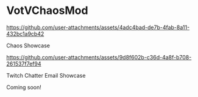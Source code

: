# VotVChaosMod


https://github.com/user-attachments/assets/4adc4bad-de7b-4fab-8a11-432bc1a9cb42

Chaos Showcase


https://github.com/user-attachments/assets/9d8f602b-c36d-4a8f-b708-261537f7ef94

Twitch Chatter Email Showcase


Coming soon!
